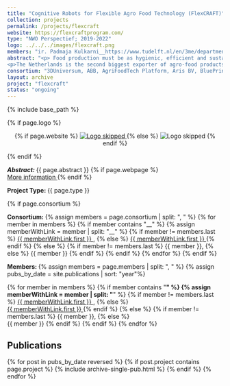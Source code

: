 ```yaml
---
title: "Cognitive Robots for Flexible Agro Food Technology (FlexCRAFT)"
collection: projects
permalink: /projects/flexcraft
website: https://flexcraftprogram.com/
type: "NWO Perspectief; 2019-2022"
logo: ../../../images/flexcraft.png
members: "ir. Padmaja Kulkarni__https://www.tudelft.nl/en/3me/departments/cognitive-robotics-cor/people/, ir. Rodrigo J. Pérez-Dattari__https://www.tudelft.nl/staff/s.p.mulders/, Dr.-Ing. Jens Kober__http://www.jenskober.de, prof.dr. Robert Babuška__http://www.robertbabuska.com/"
abstract: "<p> Food production must be as hygienic, efficient and sustainable as possible. Furthermore, fewer people are willing to do tedious and heavy work in warm greenhouses or in refrigerated rooms where chicken products are processed, for example. Robots can provide a solution to this problem if they can deal with the considerable variations in shape, size and hardness of different food products. This is still challenging. The programme FlexCRAFT will develop new robot technology for such purposes as the automatic harvesting of tomatoes, for example. The robotics developed must also help with the processing of foodstuffs. Examples of this include the processing and packaging of chicken products, but also neatly packaging bags of crisps and packets of biscuits in boxes of varying sizes. </p>
<p>The Netherlands is the second biggest exporter of agro-food products worldwide and the third biggest supplier of technology for the agro-food sector. This programme will contribute to strengthening the competitive position of the Netherlands in these sectors. </p>"
consortium: "3DUniversum, ABB, AgriFoodTech Platform, Aris BV, BluePrint Automation, Cellar Land, Cerescon, Delft University of Technology, Demcon, Eindhoven University of Technology, Festo, GMV, Houdijk Holland, Marel Stork Poultry Processing, Maxon Motor, Priva, Protonic Holland, Rijk Zwaan, University of Amsterdam, University of Twente, Wageningen University & Research"
layout: archive
project: "flexcraft"
status: "ongoing"
---
```

{% include base_path %}

{% if page.logo %}
<p align="center">
{% if page.website %}
<a href="{{ page.website }}"> <img src="{{  page.logo }}" alt="Logo skipped" style="max-height:200px"/> </a>
{% else %}
<img src="{{  page.logo }}" alt="Logo skipped" />
{% endif %}
</p>
{% endif %}

<p> <strong> <em> Abstract: </em> </strong> {{ page.abstract }}
    {% if page.webpage %}
        <a href="{{ page.website}}"> <br> More information </a>
    {% endif %}
</p>

<p> <strong> Project Type: </strong> {{ page.type }}</p>

{% if page.consortium  %}
<p> <strong> Consortium: </strong>
{% assign members = page.consortium | split: ", " %}
{% for member in members %}
{% if member contains "__" %}
{% assign memberWithLink  = member | split: "__" %}
{% if member != members.last %}
<a href="{{ memberWithLink.last }}">{{ memberWithLink.first }} </a>,
{% else %}    
<a href="{{ memberWithLink.last }}">{{ memberWithLink.first }} </a>
{% endif %}
{% else %}
{% if member != members.last %}
{{ member }},
{% else %}    
{{ member }}
{% endif %}
{% endif %}
{% endfor %}
{% endif  %}

<p> <strong> Members: </strong>  
{% assign members = page.members | split: ", " %}
{% assign pubs_by_date = site.publications | sort: "year"%}

{% for member in members %}
{% if member contains "__" %}
{% assign memberWithLink  = member | split: "__" %}
{% if member != members.last %}
<a href="{{ memberWithLink.last }}">{{ memberWithLink.first }} </a>,
{% else %}    
<a href="{{ memberWithLink.last }}">{{ memberWithLink.first }} </a>
{% endif %}
{% else %}
{% if member != members.last %}
{{ member }},
{% else %}    
{{ member }}
{% endif %}
{% endif %}
{% endfor %}
</p>

<h2> Publications </h2>

{% for post in pubs_by_date reversed %}
{% if post.project contains page.project %}
{% include archive-single-pub.html %}
{% endif %}
{% endfor %}

